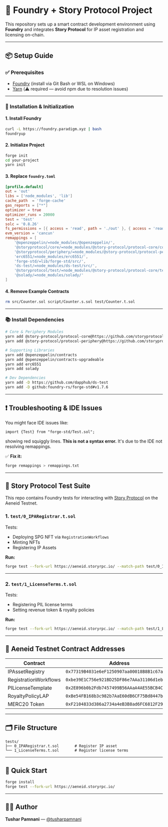 # 🧱 Foundry + Story Protocol Project

This repository sets up a smart contract development environment using **Foundry** and integrates **Story Protocol** for IP asset registration and licensing on-chain.

---

## 📦 Setup Guide

### ✅ Prerequisites

- [Foundry](https://book.getfoundry.sh/) (install via Git Bash or WSL on Windows)
- [Yarn](https://classic.yarnpkg.com/lang/en/docs/install/) (⚠️ required — avoid npm due to resolution issues)

---

### 🔧 Installation & Initialization

#### 1. Install Foundry

```bash
curl -L https://foundry.paradigm.xyz | bash
foundryup
```

#### 2. Initialize Project

```bash
forge init
cd your-project
yarn init
```

#### 3. Replace `foundry.toml`

```toml
[profile.default]
out = 'out'
libs = ['node_modules', 'lib']
cache_path  = 'forge-cache'
gas_reports = ["*"]
optimizer = true
optimizer_runs = 20000
test = 'test'
solc = '0.8.26'
fs_permissions = [{ access = 'read', path = './out' }, { access = 'read-write', path = './deploy-out' }]
evm_version = 'cancun'
remappings = [
    '@openzeppelin/=node_modules/@openzeppelin/',
    '@storyprotocol/core/=node_modules/@story-protocol/protocol-core/contracts/',
    '@storyprotocol/periphery/=node_modules/@story-protocol/protocol-periphery/contracts/',
    'erc6551/=node_modules/erc6551/',
    'forge-std/=lib/forge-std/src/',
    'ds-test/=node_modules/ds-test/src/',
    '@storyprotocol/test/=node_modules/@story-protocol/protocol-core/test/foundry/',
    '@solady/=node_modules/solady/'
]
```

#### 4. Remove Example Contracts

```bash
rm src/Counter.sol script/Counter.s.sol test/Counter.t.sol
```

---

### 📚 Install Dependencies

```bash
# Core & Periphery Modules
yarn add @story-protocol/protocol-core@https://github.com/storyprotocol/protocol-core-v1
yarn add @story-protocol/protocol-periphery@https://github.com/storyprotocol/protocol-periphery-v1

# Supporting Libraries
yarn add @openzeppelin/contracts
yarn add @openzeppelin/contracts-upgradeable
yarn add erc6551
yarn add solady

# Dev Dependencies
yarn add -D https://github.com/dapphub/ds-test
yarn add -D github:foundry-rs/forge-std#v1.7.6
```

---

## ❗ Troubleshooting & IDE Issues

You might face IDE issues like:

```solidity
import {Test} from "forge-std/Test.sol";
```

showing red squiggly lines. **This is not a syntax error.** It's due to the IDE not resolving remappings.

✅ **Fix it:**

```bash
forge remappings > remappings.txt
```

---

## 🧪 Story Protocol Test Suite

This repo contains Foundry tests for interacting with [Story Protocol](https://docs.story.foundation/) on the Aeneid Testnet.

### 1. `test/0_IPARegistrar.t.sol`

Tests:

- Deploying SPG NFT via `RegistrationWorkflows`
- Minting NFTs
- Registering IP Assets

**Run:**

```bash
forge test --fork-url https://aeneid.storyrpc.io/ --match-path test/0_IPARegistrar.t.sol
```

---

### 2. `test/1_LicenseTerms.t.sol`

Tests:

- Registering PIL license terms
- Setting revenue token & royalty policies

**Run:**

```bash
forge test --fork-url https://aeneid.storyrpc.io/ --match-path test/1_LicenseTerms.t.sol
```

---

## 🔗 Aeneid Testnet Contract Addresses

| Contract              | Address                                      |
| ---------------------|----------------------------------------------|
| IPAssetRegistry       | `0x77319B4031e6eF1250907aa00018B8B1c67a244b` |
| RegistrationWorkflows | `0xbe39E1C756e921BD25DF86e7AAa31106d1eb0424` |
| PILicenseTemplate     | `0x2E896b0b2Fdb7457499B56AAaA4AE55BCB4Cd316` |
| RoyaltyPolicyLAP      | `0xBe54FB168b3c982b7AaE60dB6CF75Bd8447b390E` |
| MERC20 Token          | `0xF2104833d386a2734a4eB3B8ad6FC6812F29E38E` |

---

## 🗂 File Structure

```
tests/
├── 0_IPARegistrar.t.sol       # Register IP asset
└── 1_LicenseTerms.t.sol       # Register license terms
```

---

## 🚀 Quick Start

```bash
forge install
forge test --fork-url https://aeneid.storyrpc.io/
```

---

## 🙋‍♂️ Author

**Tushar Pamnani** — [@tusharpamnani](https://github.com/tusharpamnani)

